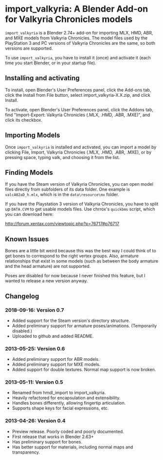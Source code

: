 # import_valkyria: A Blender Add-on for Valkyria Chronicles models

`import_valkyria` is a Blender 2.74+ add-on for importing MLX, HMD, ABR,
and MXE models from Valkyria Chronicles. The model files used by the
PlayStation 3 and PC versions of Valkyria Chronicles are the same, so both
versions are supported.

To use `import_valkyria`, you have to install it (once) and activate it (each
time you start Blender, or in your startup file).

## Installing and activating

To install, open Blender's User Preferences panel, click the Add-ons tab,
click the Install from File button, select import_valkyria-X.X.zip, and click
Install.

To activate, open Blender's User Preferences panel, click the Addons tab,
find "Import-Export: Valkyria Chronicles (.MLX, .HMD, .ABR, .MXE)", and click
its checkbox.

## Importing Models

Once `import_valkyria` is installed and activated, you can import a model by
clicking File, Import, Valkyria Chronicles (.MLX, .HMD, .ABR, .MXE), or by
pressing space, typing valk, and choosing it from the list.

## Finding Models

If you have the Steam version of Valkyria Chronicles, you can open model files
directly from subfolders of its data folder. One example is `valcA02aD_h.mlx`,
which is in the `data\resource\mx` folder.

If you have the Playstation 3 version of Valkyria Chronicles, you have to
split up `DATA.CVM` to get usable models files. Use chrrox's `quickbms`
script, which you can download here:

http://forum.xentax.com/viewtopic.php?p=76717#p76717

## Known Issues

Bones are a little bit weird because this was the best way I could think of to
get bones to correspond to the right vertex groups. Also, armature
relationships that exist in some models (such as between the body armature and
the head armature) are not supported.

Poses are disabled for now because I never finished this feature, but I wanted
to release a new version anyway.

## Changelog

### 2018-09-16: Version 0.7

* Added support for the Steam version's directory structure.
* Added preliminary support for armature poses/animations.
    (Temporarily disabled.)
* Uploaded to github and added README.

### 2013-05-25: Version 0.6

* Added preliminary support for ABR models.
* Added preliminary support for MXE models.
* Added support for double textures. Normal map support is now broken.

### 2013-05-11: Version 0.5

* Renamed from hmdl_import to import_valkyria.
* Heavily refactored for encapsulation and extensibility.
* Handles bones differently, allowing fingertip articulation.
* Supports shape keys for facial expressions, etc.

### 2013-04-26: Version 0.4

* Preview release. Poorly coded and poorly documented.
* First release that works in Blender 2.63+
* Has preliminary support for bones.
* Has better support for materials, including normal maps and transparency.
